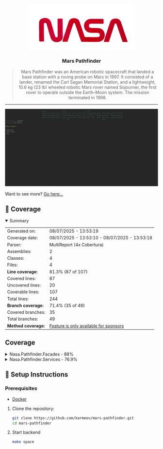 <div align="center">
<img src="res/nasa.png" alt="drawing" width="350px"/></br>

### Mars Pathfinder

> Mars Pathfinder was an American robotic spacecraft that landed a base station with a roving probe on Mars in 1997. It consisted of a lander, renamed the Carl Sagan Memorial Station, and a lightweight, 10.6 kg (23 lb) wheeled robotic Mars rover named Sojourner, the first rover to operate outside the Earth–Moon system. The mission terminated in 1998.
---

<img src="res/img.png" alt="drawing" width="1500px"/></br>

</div>

Want to see more? [Go here...](res/more)

## 🤝 Coverage
<details open><summary>Summary</summary>

|||
|:---|:---|
| Generated on: | 08/07/2025 - 13:53:19 |
| Coverage date: | 08/07/2025 - 13:53:10 - 08/07/2025 - 13:53:18 |
| Parser: | MultiReport (4x Cobertura) |
| Assemblies: | 2 |
| Classes: | 4 |
| Files: | 4 |
| **Line coverage:** | 81.3% (87 of 107) |
| Covered lines: | 87 |
| Uncovered lines: | 20 |
| Coverable lines: | 107 |
| Total lines: | 244 |
| **Branch coverage:** | 71.4% (35 of 49) |
| Covered branches: | 35 |
| Total branches: | 49 |
| **Method coverage:** | [Feature is only available for sponsors](https://reportgenerator.io/pro) |

</details>

## Coverage
<details><summary>Nasa.Pathfinder.Facades - 88%</summary>

|**Name**|**Line**|**Branch**|
|:---|---:|---:|
|**Nasa.Pathfinder.Facades**|**88%**|**100%**|
|Nasa.Pathfinder.Facades.Internal.BotFacade|100%||
|Nasa.Pathfinder.Facades.Internal.MessageFacade|75%|100%|

</details>
<details><summary>Nasa.Pathfinder.Services - 76.9%</summary>

|**Name**|**Line**|**Branch**|
|:---|---:|---:|
|**Nasa.Pathfinder.Services**|**76.9%**|**70.2%**|
|Nasa.Pathfinder.Services.Internal.MessageDecoderService|100%|100%|
|Nasa.Pathfinder.Services.Internal.WorldMapService|68.7%|62.1%|

</details>

## 🚀 Setup Instructions

### Prerequisites

- [Docker](https://www.docker.com/)

1. Clone the repository:

   ```bash
   git clone https://github.com/karmeev/mars-pathfinder.git
   cd mars-pathfinder
   ```
2. Start backend
   ```bash
   make space
   ```